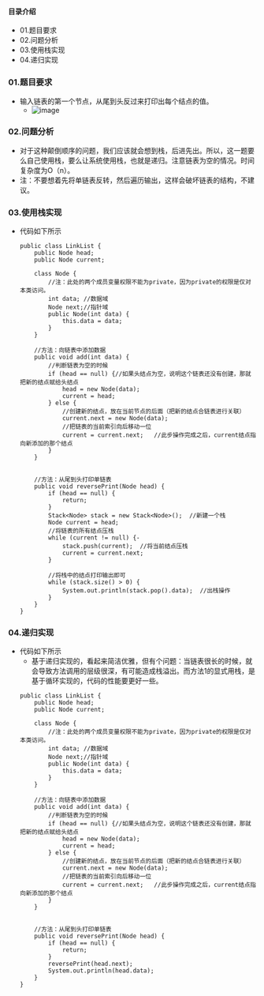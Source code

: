 #### 目录介绍
- 01.题目要求
- 02.问题分析
- 03.使用栈实现
- 04.递归实现








### 01.题目要求
- 输入链表的第一个节点，从尾到头反过来打印出每个结点的值。
    - ![image](https://upload-images.jianshu.io/upload_images/4432347-a583f90a34dfc034.png?imageMogr2/auto-orient/strip%7CimageView2/2/w/1240)


### 02.问题分析
- 对于这种颠倒顺序的问题，我们应该就会想到栈，后进先出。所以，这一题要么自己使用栈，要么让系统使用栈，也就是递归。注意链表为空的情况。时间复杂度为O（n）。
- 注：不要想着先将单链表反转，然后遍历输出，这样会破坏链表的结构，不建议。



### 03.使用栈实现
- 代码如下所示
    ```
    public class LinkList {
        public Node head;
        public Node current;
        
        class Node {
            //注：此处的两个成员变量权限不能为private，因为private的权限是仅对本类访问。
            int data; //数据域
            Node next;//指针域
            public Node(int data) {
                this.data = data;
            }
        }
        
        //方法：向链表中添加数据
        public void add(int data) {
            //判断链表为空的时候
            if (head == null) {//如果头结点为空，说明这个链表还没有创建，那就把新的结点赋给头结点
                head = new Node(data);
                current = head;
            } else {
                //创建新的结点，放在当前节点的后面（把新的结点合链表进行关联）
                current.next = new Node(data);
                //把链表的当前索引向后移动一位
                current = current.next;   //此步操作完成之后，current结点指向新添加的那个结点
            }
        }
        
        
        //方法：从尾到头打印单链表
        public void reversePrint(Node head) {
            if (head == null) {
                return;
            }
            Stack<Node> stack = new Stack<Node>();  //新建一个栈
            Node current = head;
            //将链表的所有结点压栈
            while (current != null) {-
                stack.push(current);  //将当前结点压栈
                current = current.next;
            }
    
            //将栈中的结点打印输出即可
            while (stack.size() > 0) {
                System.out.println(stack.pop().data);  //出栈操作
            }
        }
    }
    ```



### 04.递归实现
- 代码如下所示
    - 基于递归实现的，看起来简洁优雅，但有个问题：当链表很长的时候，就会导致方法调用的层级很深，有可能造成栈溢出。而方法1的显式用栈，是基于循环实现的，代码的性能要更好一些。
    ```
    public class LinkList {
        public Node head;
        public Node current;
        
        class Node {
            //注：此处的两个成员变量权限不能为private，因为private的权限是仅对本类访问。
            int data; //数据域
            Node next;//指针域
            public Node(int data) {
                this.data = data;
            }
        }
        
        //方法：向链表中添加数据
        public void add(int data) {
            //判断链表为空的时候
            if (head == null) {//如果头结点为空，说明这个链表还没有创建，那就把新的结点赋给头结点
                head = new Node(data);
                current = head;
            } else {
                //创建新的结点，放在当前节点的后面（把新的结点合链表进行关联）
                current.next = new Node(data);
                //把链表的当前索引向后移动一位
                current = current.next;   //此步操作完成之后，current结点指向新添加的那个结点
            }
        }
        
        
        //方法：从尾到头打印单链表
        public void reversePrint(Node head) {
            if (head == null) {
                return;
            }
            reversePrint(head.next);
            System.out.println(head.data);
        }
    }
    ```












